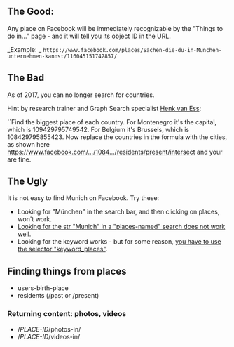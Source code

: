 ## The Good: ##

Any place on Facebook will be immediately recognizable by the "Things to do in..." page - and it will tell you its object ID in the URL. 

_Example: _ `https://www.facebook.com/places/Sachen-die-du-in-Munchen-unternehmen-kannst/116045151742857/`

## The Bad ##

As of 2017, you can no longer search for countries. 

Hint by research trainer and Graph Search specialist [Henk van Ess](https://twitter.com/henkvaness): 

``Find the biggest place of each country. For Montenegro it's the capital, which is 109429795749542. For Belgium it's Brussels, which is 108429795855423. Now replace the countries in the formula with the cities, as shown here https://www.facebook.com/…/1084…/residents/present/intersect and your are fine.

## The Ugly ## 

It is not easy to find Munich on Facebook. Try these: 

* Looking for "München" in the search bar, and then clicking on places, won't work.
* [Looking for the str "Munich" in a "places-named" search does not work well](https://www.facebook.com/search/str/munich/places-named/). 
* Looking for the keyword works - but for some reason, [you have to use the selector "keyword_places"](https://www.facebook.com/search/str/munich/keywords_places/). 

## Finding things from places ##

* users-birth-place
* residents (/past or /present)

### Returning content: photos, videos ###

* /*PLACE-ID*/photos-in/
* /*PLACE-ID*/videos-in/
